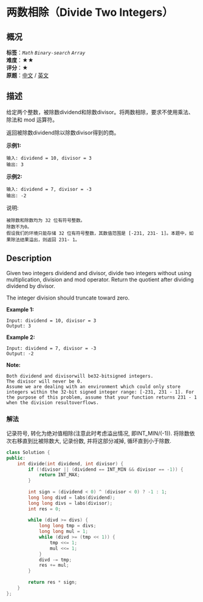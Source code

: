 # 两数相除（Divide Two Integers）
## 概况
**标签**：*`Math`*  *`Binary-search`*  *`Array`*<br>
**难度**：★★<br>
**评分**：★<br>
**原题**：[中文](https://leetcode-cn.com/problems/divide-two-integers) / [英文](https://leetcode.com/problems/divide-two-integers)

## 描述
给定两个整数，被除数dividend和除数divisor。将两数相除，要求不使用乘法、除法和 mod 运算符。

返回被除数dividend除以除数divisor得到的商。

**示例1:**
```
输入: dividend = 10, divisor = 3
输出: 3
```

**示例2:**
```
输入: dividend = 7, divisor = -3
输出: -2
```

说明:

	被除数和除数均为 32 位有符号整数。
	除数不为0。
	假设我们的环境只能存储 32 位有符号整数，其数值范围是 [-231, 231- 1]。本题中，如果除法结果溢出，则返回 231- 1。

## Description
Given two integers dividend and divisor, divide two integers without using multiplication, division and mod operator.
Return the quotient after dividing dividend by divisor.

The integer division should truncate toward zero.

**Example 1:**
```
Input: dividend = 10, divisor = 3
Output: 3
```

**Example 2:**
```
Input: dividend = 7, divisor = -3
Output: -2
```

**Note:**

	Both dividend and divisorwill be32-bitsigned integers.
	The divisor will never be 0.
	Assume we are dealing with an environment which could only store integers within the 32-bit signed integer range: [-231, 231 - 1]. For the purpose of this problem, assume that your function returns 231 - 1 when the division resultoverflows.


### 解法
记录符号, 转化为绝对值相除(注意此时考虑溢出情况, 即INT_MIN/(-1)). 将除数依次右移直到比被除数大, 记录份数, 并将这部分减掉, 循环直到小于除数.
```c++
class Solution {
public:
    int divide(int dividend, int divisor) {
        if (!divisor || (dividend == INT_MIN && divisor == -1)) {
            return INT_MAX;
        }
        
        int sign = (dividend < 0) ^ (divisor < 0) ? -1 : 1;
        long long divd = labs(dividend);
        long long divs = labs(divisor);
        int res = 0;
        
        while (divd >= divs) {
            long long tmp = divs;
            long long mul = 1;
            while (divd >= (tmp << 1)) {
                tmp <<= 1;
                mul <<= 1;
            }
            divd -= tmp;
            res += mul;
        }
        
        return res * sign;
    }
};
```

